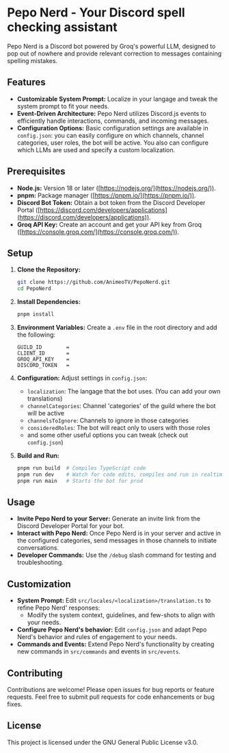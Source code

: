 
# Pepo Nerd - Your Discord spell checking assistant

Pepo Nerd is a Discord bot powered by Groq's powerful LLM, designed to pop out of nowhere and provide relevant correction to messages containing spelling mistakes.

## Features

* **Customizable System Prompt:** Localize in your langage and tweak the system prompt to fit your needs.
* **Event-Driven Architecture:** Pepo Nerd utilizes Discord.js events to efficiently handle interactions, commands, and incoming messages.
* **Configuration Options:**  Basic configuration settings are available in `config.json`: you can easily configure on which channels, channel categories, user roles, the bot will be active. You also can configure which LLMs are used and specify a custom localization.

## Prerequisites

* **Node.js:** Version 18 or later ([https://nodejs.org/](https://nodejs.org/)).
* **pnpm:**  Package manager ([https://pnpm.io/](https://pnpm.io/)).
* **Discord Bot Token:**  Obtain a bot token from the Discord Developer Portal ([https://discord.com/developers/applications](https://discord.com/developers/applications)).
* **Groq API Key:** Create an account and get your API key from Groq ([https://console.groq.com/](https://console.groq.com/)).

## Setup

1. **Clone the Repository:**

   ```bash
   git clone https://github.com/AnimeoTV/PepoNerd.git
   cd PepoNerd
   ```

2. **Install Dependencies:**

   ```bash
   pnpm install 
   ```

3. **Environment Variables:**
   Create a `.env` file in the root directory and add the following:

   ```plaintext
   GUILD_ID        =
   CLIENT_ID       =
   GROQ_API_KEY    =
   DISCORD_TOKEN   =
   ```

4. **Configuration:**
   Adjust settings in `config.json`:

   * `localization`: The langage that the bot uses. (You can add your own translations)
   * `channelCategories`: Channel 'categories' of the guild where the bot will be active
   * `channelsToIgnore`: Channels to ignore in those categories
   * `consideredRoles`: The bot will react only to users with those roles
   * and some other useful options you can tweak (check out `config.json`)

5. **Build and Run:**

   ```bash
   pnpm run build  # Compiles TypeScript code
   pnpm run dev    # Watch for code edits, compiles and run in realtime
   pnpm run main   # Starts the bot for prod
   ```

## Usage

* **Invite Pepo Nerd to your Server:**  Generate an invite link from the Discord Developer Portal for your bot.
* **Interact with Pepo Nerd:** Once Pepo Nerd is in your server and active in the configured categories, send messages in those channels to initiate conversations.
* **Developer Commands:** Use the `/debug` slash command for testing and troubleshooting.

## Customization

* **System Prompt:**  Edit `src/locales/<localization>/translation.ts` to refine Pepo Nerd' responses:
  * Modify the system context, guidelines, and few-shots to align with your needs.
* **Configure Pepo Nerd's behavior:**  Edit `config.json` and adapt Pepo Nerd's behavior and rules of engagement to your needs.
* **Commands and Events:**  Extend Pepo Nerd's functionality by creating new commands in `src/commands` and events in `src/events`.

## Contributing

Contributions are welcome! Please open issues for bug reports or feature requests. Feel free to submit pull requests for code enhancements or bug fixes.

## License

This project is licensed under the GNU General Public License v3.0.
